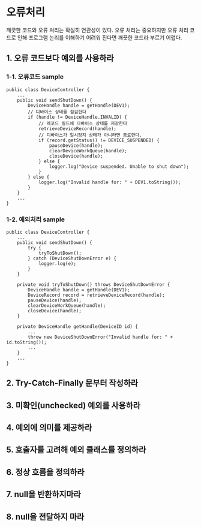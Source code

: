 # 오류처리
깨끗한 코드와 오류 처리는 확실히 연관성이 있다. 오류 처리는 중요하지만 오류 처리 코드로 인해 프로그램 논리를 이해하기 어려워 진다면 깨끗한 코드라 부르기 어렵다.

## 1. 오류 코드보다 예외를 사용하라


### 1-1. 오류코드 sample
```
public class DeviceController {
	...
	public void sendShutDown() {
		DeviceHandle handle = getHandle(DEV1);
		// 디바이스 상태를 점검한다
		if (handle != DeviceHandle.INVALID) {
			// 레코드 필드에 디바이스 상태를 저장한다
			retrieveDeviceRecord(handle);
			// 디바이스가 일시정지 상태가 아니라면 종료한다.
			if (record.getStatus() != DEVICE_SUSPENDED) {
				pauseDevice(handle);
				clearDeviceWorkQueue(handle);
				closeDevice(handle);
			} else {
				logger.log("Device suspended. Unable to shut down");
			}
		} else {
			logger.log("Invalid handle for: " + DEV1.toString());
		}
	}
	...
}

```

### 1-2. 예외처리 sample
```
public class DeviceController {
	...
	public void sendShutDown() {
		try {
			tryToShutDown();
		} catch (DeviceShutDownError e) {
			logger.log(e);
		}
	}

	private void tryToShutDown() throws DeviceShutDownError {
		DeviceHandle handle = getHandle(DEV1);
		DeviceRecord record = retrieveDeviceRecord(handle);
		pauseDevice(handle); 
		clearDeviceWorkQueue(handle); 
		closeDevice(handle);
	}

	private DeviceHandle getHandle(DeviceID id) {
		...
		throw new DeviceShutDownError("Invalid handle for: " + id.toString());
		...
	}
	...
}

```

## 2. Try-Catch-Finally 문부터 작성하라

## 3. 미확인(unchecked) 예외를 사용하라

## 4. 예외에 의미를 제공하라

## 5. 호출자를 고려해 예외 클래스를 정의하라

## 6. 정상 흐름을 정의하라

## 7. null을 반환하지마라

## 8. null을 전달하지 마라
